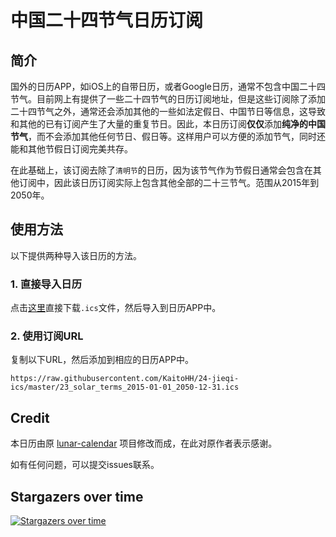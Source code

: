 # 中国二十四节气日历订阅

## 简介
国外的日历APP，如iOS上的自带日历，或者Google日历，通常不包含中国二十四节气。目前网上有提供了一些二十四节气的日历订阅地址，但是这些订阅除了添加二十四节气之外，通常还会添加其他的一些如法定假日、中国节日等信息，这导致和其他的已有订阅产生了大量的重复节日。因此，本日历订阅**仅仅**添加**纯净的中国节气**，而不会添加其他任何节日、假日等。这样用户可以方便的添加节气，同时还能和其他节假日订阅完美共存。

在此基础上，该订阅去除了`清明节`的日历，因为该节气作为节假日通常会包含在其他订阅中，因此该日历订阅实际上包含其他全部的二十三节气。范围从2015年到2050年。

## 使用方法
以下提供两种导入该日历的方法。

### 1. 直接导入日历
点击[这里](https://github.com/KaitoHH/24-jieqi-ics/releases/download/23_solar_terms_2015-01-01_2050-12-31/23_solar_terms_2015-01-01_2050-12-31.ics)直接下载`.ics`文件，然后导入到日历APP中。

### 2. 使用订阅URL
复制以下URL，然后添加到相应的日历APP中。
```
https://raw.githubusercontent.com/KaitoHH/24-jieqi-ics/master/23_solar_terms_2015-01-01_2050-12-31.ics
```

## Credit
本日历由原 [lunar-calendar](https://github.com/infinet/lunar-calendar) 项目修改而成，在此对原作者表示感谢。

如有任何问题，可以提交issues联系。

## Stargazers over time

[![Stargazers over time](https://starchart.cc/KaitoHH/24-jieqi-ics.svg)](https://starchart.cc/KaitoHH/24-jieqi-ics)
